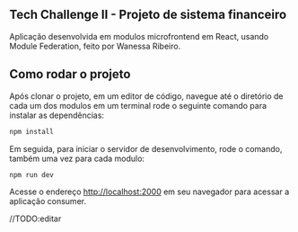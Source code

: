 ## Tech Challenge II - Projeto de sistema financeiro

Aplicação desenvolvida em modulos microfrontend em React, usando Module Federation, feito por Wanessa Ribeiro.

## Como rodar o projeto

Após clonar o projeto, em um editor de código, navegue até o diretório de cada um dos modulos em um terminal rode o seguinte comando para instalar as dependências:

```bash
npm install
```

Em seguida, para iniciar o servidor de desenvolvimento, rode o comando, também uma vez para cada modulo:

```bash
npm run dev
```

Acesse o endereço [http://localhost:2000](http://localhost:2000) em seu navegador para acessar a aplicação consumer.

//TODO:editar